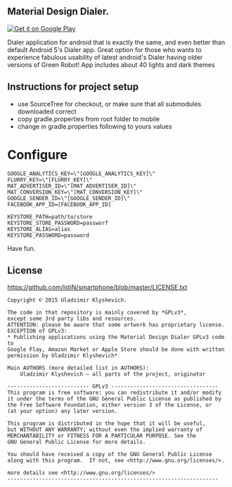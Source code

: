 ## Material Design Dialer.

[![Get it on Google Play](https://developer.android.com/images/brand/en_generic_rgb_wo_45.png)](https://play.google.com/store/apps/details?id=mobi.wrt.android.smartcontacts.pro)

Dialer application for android that is exactly the same, and even better than default Android 5's Dialer app.
Great option for those who wants to experience fabulous usability of latest android's Dialer having older versions of Green Robot!
App includes about 40 lights and dark themes

## Instructions for project setup

 * use SourceTree for checkout, or make sure that all submodules downloaded correct
 * copy gradle.properties from root folder to mobile
 * change in gradle.properties following to yours values

# Configure

    GOOGLE_ANALYTICS_KEY=\"[GOOGLE_ANALYTICS_KEY]\"
    FLURRY_KEY=\"[FLURRY_KEY]\"
    MAT_ADVERTISER_ID=\"[MAT_ADVERTISER_ID]\"
    MAT_CONVERSION_KEY=\"[MAT_CONVERSION_KEY]\"
    GOOGLE_SENDER_ID=\"[GOOGLE_SENDER_ID]\"
    FACEBOOK_APP_ID=[FACEBOOK_APP_ID]

    KEYSTORE_PATH=path/to/store
    KEYSTORE_STORE_PASSWORD=passworf
    KEYSTORE_ALIAS=alias
    KEYSTORE_PASSWORD=password


Have fun.

## License

 <https://github.com/IstiN/smartphone/blob/master/LICENSE.txt>

    Copyright © 2015 Uladzimir Klyshevich.

    The code in that repository is mainly covered by *GPLv3*, 
    except some 3rd party libs and resources.
    ATTENTION: please be aware that some artwork has proprietary license.
    EXCEPTION of GPLv3:
    * Publishing applications using the Material Design Dialer GPLv3 code to 
    Google Play, Amazon Market or Apple Store should be done with written permission by Uladzimir Klyshevich*

    Main AUTHORS (more detailed list in AUTHORS):
        Uladzimir Klyshevich – all parts of the project, originator
        
    -------------------------- GPLv3 ----------------------------------
    This program is free software: you can redistribute it and/or modify
    it under the terms of the GNU General Public License as published by
    the Free Software Foundation, either version 3 of the License, or
    (at your option) any later version.

    This program is distributed in the hope that it will be useful,
    but WITHOUT ANY WARRANTY; without even the implied warranty of
    MERCHANTABILITY or FITNESS FOR A PARTICULAR PURPOSE. See the
    GNU General Public License for more details.

    You should have received a copy of the GNU General Public License
    along with this program.  If not, see <http://www.gnu.org/licenses/>.

    more details see <http://www.gnu.org/licenses/>
    -------------------------------------------------------------------


